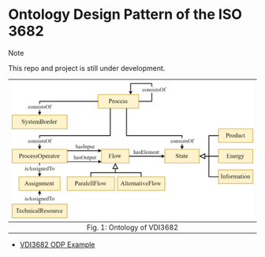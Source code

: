 # Ontology Design Pattern of the ISO 3682

> [!NOTE]
> This repo and project is still under development.

| <img src="../figures/figures-vdi3682.png"  width="750" >|
|:--:|
| Fig. 1: Ontology  of VDI3682|

- [VDI3682 ODP Example](../examples/VDI3682-Example.md)
